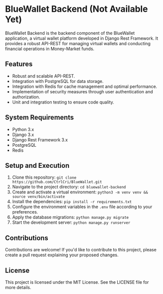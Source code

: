 # BlueWallet Backend (Not Available Yet)

BlueWallet Backend is the backend component of the BlueWallet application, a virtual wallet platform developed in Django Rest Framework. It provides a robust API-REST for managing virtual wallets and conducting financial operations in Money-Market funds.

## Features

- Robust and scalable API-REST.
- Integration with PostgreSQL for data storage.
- Integration with Redis for cache management and optimal performance.
- Implementation of security measures through user authentication and authorization.
- Unit and integration testing to ensure code quality.

## System Requirements

- Python 3.x
- Django 3.x
- Django Rest Framework 3.x
- PostgreSQL
- Redis

## Setup and Execution

1. Clone this repository: `git clone https://github.com/CtrlCri/BlueWallet.git`
2. Navigate to the project directory: `cd bluewallet-backend`
3. Create and activate a virtual environment: `python3 -m venv venv && source venv/bin/activate`
4. Install the dependencies: `pip install -r requirements.txt`
5. Configure the environment variables in the `.env` file according to your preferences.
6. Apply the database migrations: `python manage.py migrate`
7. Start the development server: `python manage.py runserver`

## Contributions

Contributions are welcome! If you'd like to contribute to this project, please create a pull request explaining your proposed changes.

## License

This project is licensed under the MIT License. See the LICENSE file for more details.
